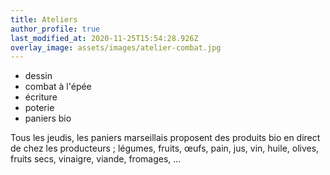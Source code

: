 ```yaml
---
title: Ateliers
author_profile: true
last_modified_at: 2020-11-25T15:54:28.926Z
overlay_image: assets/images/atelier-combat.jpg
---
```

* dessin
* combat à l'épée
* écriture
* poterie
* paniers bio

Tous les jeudis, les paniers marseillais proposent des produits bio en direct de chez les producteurs ; légumes, fruits, œufs, pain, jus, vin, huile, olives, fruits secs, vinaigre, viande, fromages, ...